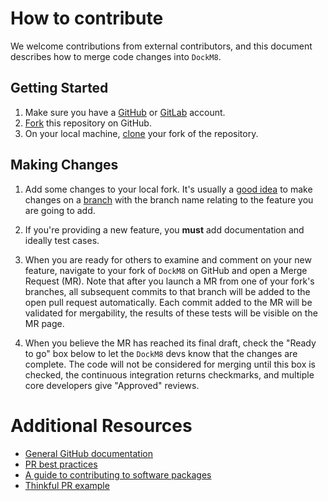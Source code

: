 # How to contribute

We welcome contributions from external contributors, and this document
describes how to merge code changes into `DockM8`. 

## Getting Started

1. Make sure you have a [GitHub](https://github.com/signup/free) or [GitLab](https://gitlab.com/users/sign_up) account.
2. [Fork](https://help.github.com/articles/fork-a-repo/) this repository on GitHub.
3. On your local machine, [clone](https://help.github.com/articles/cloning-a-repository/) your fork of the repository.

## Making Changes

1. Add some changes to your local fork.  It's usually a [good idea](http://blog.jasonmeridth.com/posts/do-not-issue-pull-requests-from-your-master-branch/) to make changes on a [branch](https://help.github.com/articles/creating-and-deleting-branches-within-your-repository/) with the branch name relating to the feature you are going to add.
2. If you're providing a new feature, you **must** add documentation and ideally test cases.

3. When you are ready for others to examine and comment on your new feature, navigate to your fork of `DockM8` on GitHub and open a Merge Request (MR). Note that after you launch a MR from one of your fork's branches, all subsequent commits to that branch will be added to the open pull request automatically.  Each commit added to the MR will be validated for mergability, the results of these tests will be visible on the MR page.
4. When you believe the MR has reached its final draft, check the "Ready to go" box below to let the `DockM8` devs know that the changes are complete. The code will not be considered for merging until this box is checked, the continuous integration returns checkmarks, and multiple core developers give "Approved" reviews.

# Additional Resources

* [General GitHub documentation](https://help.github.com/)
* [PR best practices](http://codeinthehole.com/writing/pull-requests-and-other-good-practices-for-teams-using-github/)
* [A guide to contributing to software packages](http://www.contribution-guide.org)
* [Thinkful PR example](http://www.thinkful.com/learn/github-pull-request-tutorial/#Time-to-Submit-Your-First-PR)